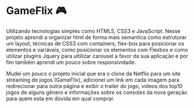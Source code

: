 # GameFlix 🎮

Utilizando tecnologias simples como HTML5, CSS3 e JavaScript. Nesse projeto aprendi a organizar html de forma mais semantica como estruturar um layout, técnicas de CSS3 com containers, flex-box para posicionar os elementos e variáveis, como posicionar os elementos com Flexbox e como utilizar plugins Jquery para ultilizar carousel a favor da sua aplicação e por fim também aprendi um pouco sobre responsividade.

Mudei um pouco o projeto inicial que era o clone da Netflix para um site streaming de jogos (GameFlix), adicionei um link em cada imagem para redirecionar para outra página e exibir o trailer do jogo, videos dos top10 jogos de alguns gênero e informações sobre os consoles da nova geração para quem esta em dúvida em qual comprar.